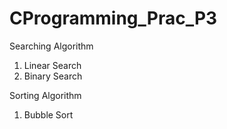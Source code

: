 # CProgramming_Prac_P3

Searching Algorithm
1. Linear Search
2. Binary Search

Sorting Algorithm
1. Bubble Sort
